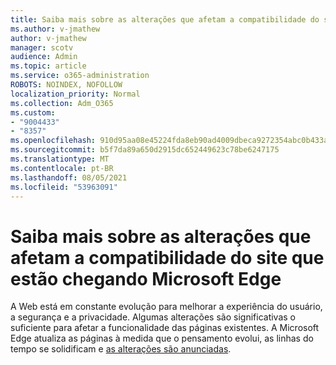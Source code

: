 ```yaml
---
title: Saiba mais sobre as alterações que afetam a compatibilidade do site que estão chegando Microsoft Edge
ms.author: v-jmathew
author: v-jmathew
manager: scotv
audience: Admin
ms.topic: article
ms.service: o365-administration
ROBOTS: NOINDEX, NOFOLLOW
localization_priority: Normal
ms.collection: Adm_O365
ms.custom:
- "9004433"
- "8357"
ms.openlocfilehash: 910d95aa08e45224fda8eb90ad4009dbeca9272354abc0b433a63e4566810f64
ms.sourcegitcommit: b5f7da89a650d2915dc652449623c78be6247175
ms.translationtype: MT
ms.contentlocale: pt-BR
ms.lasthandoff: 08/05/2021
ms.locfileid: "53963091"
---
```

# <a name="learn-about-site-compatibility-affecting-changes-coming-to-microsoft-edge"></a>Saiba mais sobre as alterações que afetam a compatibilidade do site que estão chegando Microsoft Edge

A Web está em constante evolução para melhorar a experiência do usuário, a segurança e a privacidade. Algumas alterações são significativas o suficiente para afetar a funcionalidade das páginas existentes. A Microsoft Edge atualiza as páginas à medida que o pensamento evolui, as linhas do tempo se solidificam e [as alterações são anunciadas](https://go.microsoft.com/fwlink/?linkid=2135534).
